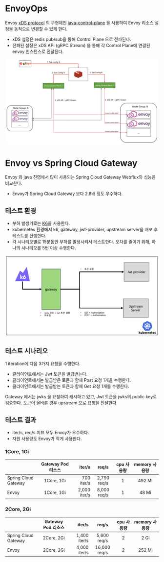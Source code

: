 # EnvoyOps

Envoy [xDS protocol](https://www.envoyproxy.io/docs/envoy/latest/api-docs/xds_protocol) 의 구현체인 [java-control-plane](https://github.com/envoyproxy/java-control-plane) 을 사용하여 Envoy 리소스 설정을 동적으로 변경할 수 있게 한다.

- xDS 설정은 redis pub/sub을 통해 Control Plane 으로 전파된다.
- 전파된 설정은 xDS API (gRPC Stream) 을 통해 각 Control Plane에 연결된 envoy 인스턴스로 전달된다.

![envoy-ops](./img/enovy-ops.png)

# Envoy vs Spring Cloud Gateway
Envoy 와 java 진영에서 많이 사용되는 Spring Cloud Gateway Webflux와 성능을 비교한다. 
- Envoy가 Spring Cloud Gateway 보다 2.8배 정도 우수하다.

## 테스트 환경
- 부하 발생기로는 [K6](https://k6.io)을 사용한다.
- kubernetes 환경에서 k6, gateway, jwt-provider, upstream server을 배포 후 테스트를 진행한다.
- 각 시나리오별로 15분동안 부하를 발생시켜서 테스트한다. 오차를 줄이기 위해, 하나의 시나리오를 5번 이상 수행한다.

![perf-env](./img/perf-gateway.png)

## 테스트 시나리오
1 iteration에 다음 3가지 요청을 수행한다.
- 클라이언트에서는 Jwt 토큰을 발급받는다.
- 클라이언트에서는 발급받은 토큰과 함께 Post 요청 1개을 수행한다.
- 클라이언트에서는 발급받는 토큰과 함께 Get 요청 1개를 수행한다. 

Gateway 에서는 jwks 을 요청하여 캐시하고 있고, Jwt 토큰을 jwks의 public key로 검증한다. 토큰이 올바른 경우 upstream 으로 요청을 전달한다.

## 테스트 결과
- iter/s, req/s 지표 모두 Envoy가 우수하다.
- 자원 사용량도 Envoy가 적게 사용한다.

### 1Core, 1Gi
|                      | Gateway Pod 리소스 |       iter/s |    req/s    | cpu 사용량 | memory 사용량 |
|:---------------------|:---------------:|-------------:|:-----------:|:-------:|:----------:|
| Spring Cloud Gateway |   1Core, 1Gi    |   700 iter/s | 2,790 req/s |    1    |   492 Mi   |
| Envoy                |   1Core, 1Gi    | 2,000 iter/s | 8,000 req/s |    1    |   48 Mi    |

### 2Core, 2Gi

|       | Gateway Pod 리소스 |       iter/s |    req/s     | cpu 사용량 | memory 사용량 |
|:------|:---------------:|-------------:|:------------:|:-------:|:----------:|
| Spring Cloud Gateway   |   2Core, 2Gi    | 1,400 iter/s | 5,600 req/s  |    2    |    2 Gi    |
| Envoy |   2Core, 2Gi    | 4,000 iter/s | 16,000 req/s |    2    |   252 Mi   |